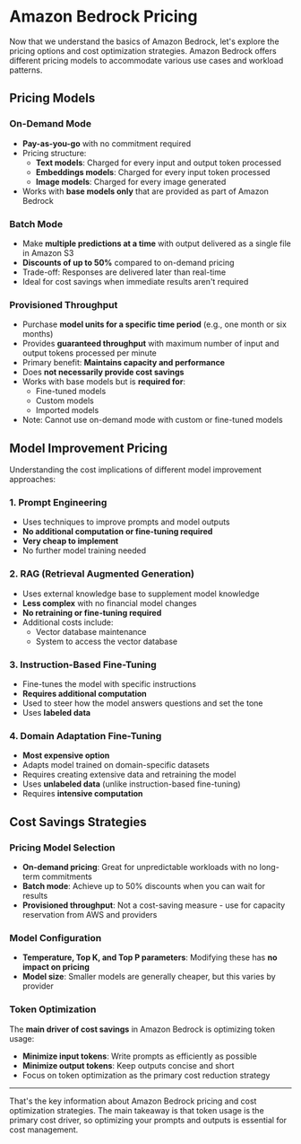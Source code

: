 # Amazon Bedrock Pricing

Now that we understand the basics of Amazon Bedrock, let's explore the pricing options and cost optimization strategies. Amazon Bedrock offers different pricing models to accommodate various use cases and workload patterns.

## **Pricing Models**

### **On-Demand Mode**
- **Pay-as-you-go** with no commitment required
- Pricing structure:
  - **Text models**: Charged for every input and output token processed
  - **Embeddings models**: Charged for every input token processed
  - **Image models**: Charged for every image generated
- Works with **base models only** that are provided as part of Amazon Bedrock

### **Batch Mode**
- Make **multiple predictions at a time** with output delivered as a single file in Amazon S3
- **Discounts of up to 50%** compared to on-demand pricing
- Trade-off: Responses are delivered later than real-time
- Ideal for cost savings when immediate results aren't required

### **Provisioned Throughput**
- Purchase **model units for a specific time period** (e.g., one month or six months)
- Provides **guaranteed throughput** with maximum number of input and output tokens processed per minute
- Primary benefit: **Maintains capacity and performance**
- Does **not necessarily provide cost savings**
- Works with base models but is **required for**:
  - Fine-tuned models
  - Custom models
  - Imported models
- Note: Cannot use on-demand mode with custom or fine-tuned models

## **Model Improvement Pricing**

Understanding the cost implications of different model improvement approaches:

### **1. Prompt Engineering**
- Uses techniques to improve prompts and model outputs
- **No additional computation or fine-tuning required**
- **Very cheap to implement**
- No further model training needed

### **2. RAG (Retrieval Augmented Generation)**
- Uses external knowledge base to supplement model knowledge
- **Less complex** with no financial model changes
- **No retraining or fine-tuning required**
- Additional costs include:
  - Vector database maintenance
  - System to access the vector database

### **3. Instruction-Based Fine-Tuning**
- Fine-tunes the model with specific instructions
- **Requires additional computation**
- Used to steer how the model answers questions and set the tone
- Uses **labeled data**

### **4. Domain Adaptation Fine-Tuning**
- **Most expensive option**
- Adapts model trained on domain-specific datasets
- Requires creating extensive data and retraining the model
- Uses **unlabeled data** (unlike instruction-based fine-tuning)
- Requires **intensive computation**

## **Cost Savings Strategies**

### **Pricing Model Selection**
- **On-demand pricing**: Great for unpredictable workloads with no long-term commitments
- **Batch mode**: Achieve up to 50% discounts when you can wait for results
- **Provisioned throughput**: Not a cost-saving measure - use for capacity reservation from AWS and providers

### **Model Configuration**
- **Temperature, Top K, and Top P parameters**: Modifying these has **no impact on pricing**
- **Model size**: Smaller models are generally cheaper, but this varies by provider

### **Token Optimization**
The **main driver of cost savings** in Amazon Bedrock is optimizing token usage:
- **Minimize input tokens**: Write prompts as efficiently as possible
- **Minimize output tokens**: Keep outputs concise and short
- Focus on token optimization as the primary cost reduction strategy

---

That's the key information about Amazon Bedrock pricing and cost optimization strategies. The main takeaway is that token usage is the primary cost driver, so optimizing your prompts and outputs is essential for cost management.